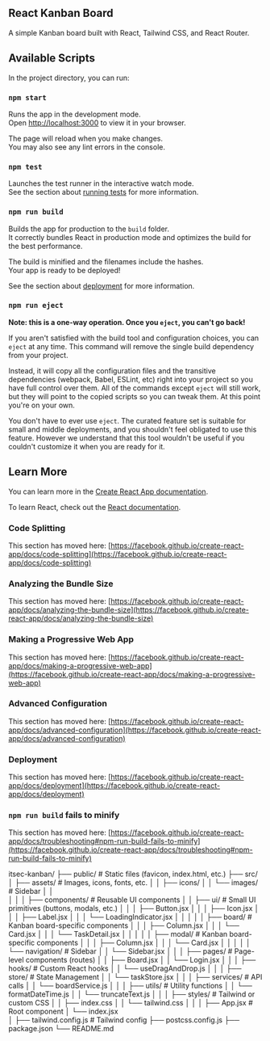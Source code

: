 ## React Kanban Board

A simple Kanban board built with React, Tailwind CSS, and React Router.

## Available Scripts

In the project directory, you can run:

### `npm start`

Runs the app in the development mode.\
Open [http://localhost:3000](http://localhost:3000) to view it in your browser.

The page will reload when you make changes.\
You may also see any lint errors in the console.

### `npm test`

Launches the test runner in the interactive watch mode.\
See the section about [running tests](https://facebook.github.io/create-react-app/docs/running-tests) for more information.

### `npm run build`

Builds the app for production to the `build` folder.\
It correctly bundles React in production mode and optimizes the build for the best performance.

The build is minified and the filenames include the hashes.\
Your app is ready to be deployed!

See the section about [deployment](https://facebook.github.io/create-react-app/docs/deployment) for more information.

### `npm run eject`

**Note: this is a one-way operation. Once you `eject`, you can't go back!**

If you aren't satisfied with the build tool and configuration choices, you can `eject` at any time. This command will remove the single build dependency from your project.

Instead, it will copy all the configuration files and the transitive dependencies (webpack, Babel, ESLint, etc) right into your project so you have full control over them. All of the commands except `eject` will still work, but they will point to the copied scripts so you can tweak them. At this point you're on your own.

You don't have to ever use `eject`. The curated feature set is suitable for small and middle deployments, and you shouldn't feel obligated to use this feature. However we understand that this tool wouldn't be useful if you couldn't customize it when you are ready for it.

## Learn More

You can learn more in the [Create React App documentation](https://facebook.github.io/create-react-app/docs/getting-started).

To learn React, check out the [React documentation](https://reactjs.org/).

### Code Splitting

This section has moved here: [https://facebook.github.io/create-react-app/docs/code-splitting](https://facebook.github.io/create-react-app/docs/code-splitting)

### Analyzing the Bundle Size

This section has moved here: [https://facebook.github.io/create-react-app/docs/analyzing-the-bundle-size](https://facebook.github.io/create-react-app/docs/analyzing-the-bundle-size)

### Making a Progressive Web App

This section has moved here: [https://facebook.github.io/create-react-app/docs/making-a-progressive-web-app](https://facebook.github.io/create-react-app/docs/making-a-progressive-web-app)

### Advanced Configuration

This section has moved here: [https://facebook.github.io/create-react-app/docs/advanced-configuration](https://facebook.github.io/create-react-app/docs/advanced-configuration)

### Deployment

This section has moved here: [https://facebook.github.io/create-react-app/docs/deployment](https://facebook.github.io/create-react-app/docs/deployment)

### `npm run build` fails to minify

This section has moved here: [https://facebook.github.io/create-react-app/docs/troubleshooting#npm-run-build-fails-to-minify](https://facebook.github.io/create-react-app/docs/troubleshooting#npm-run-build-fails-to-minify)




itsec-kanban/
├── public/                  # Static files (favicon, index.html, etc.)
├── src/
│   ├── assets/              # Images, icons, fonts, etc.
│   │   ├── icons/
│   │   └── images/      # Sidebar
│   │       
│   │
│   ├── components/          # Reusable UI components
│   │   ├── ui/              # Small UI primitives (buttons, modals, etc.)
│   │   │   ├── Button.jsx
│   │   │   ├── Icon.jsx
│   │   │   ├── Label.jsx
│   │   │   └── LoadingIndicator.jsx
│   │   │
│   │   ├── board/           # Kanban board-specific components
│   │   │   ├── Column.jsx
│   │   │   └── Card.jsx
│   │   │   └── TaskDetail.jsx
│   │   │
│   │   ├── modal/           # Kanban board-specific components
│   │   │   ├── Column.jsx
│   │   │   └── Card.jsx
│   │   │
│   │   └── navigation/      # Sidebar
│   │       └── Sidebar.jsx
│   │
│   ├── pages/               # Page-level components (routes)
│   │   ├── Board.jsx
│   │   └── Login.jsx
│   │
│   ├── hooks/               # Custom React hooks
│   │   └── useDragAndDrop.js
│   │
│   ├── store/             # State Management
│   │   └── taskStore.jsx
│   │
│   ├── services/            # API calls
│   │   └── boardService.js
│   │
│   ├── utils/               # Utility functions
│   │   └── formatDateTime.js
│   │   └── truncateText.js
│   │
│   ├── styles/              # Tailwind or custom CSS
│   │   ├── index.css
│   │   └── tailwind.css
│   │
│   ├── App.jsx              # Root component
│   └── index.jsx           
│
├── tailwind.config.js       # Tailwind config
├── postcss.config.js
├── package.json
└── README.md